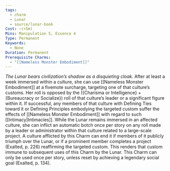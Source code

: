 ```yaml
---
tags:
  - charm
  - Lunar
  - source/lunar-book
Cost: —(+5m)
Mins: Manipulation 5, Essence 4
Type: Permanent
Keywords:
  - None
Duration: Permanent
Prerequisite Charms:
  - "[[Nameless Monster Embodiment]]"
---
```

*The Lunar bears civilization’s shadow as a disquieting cloak.*
After at least a week immersed within a culture, she can use [[Nameless Monster Embodiment]] at a fivemote surcharge, targeting one of that culture’s customs. Her roll is opposed by the ({Charisma or Intelligence} + {Bureaucracy or Socialize}) roll of that culture’s leader or a significant figure within it. If successful, any members of that culture with Defining Ties toward it or Defining Principles embodying the targeted custom suffer the effects of [[Nameless Monster Embodiment]] with regard to such [[Intimacy|Intimacies]]. While the Lunar remains immersed in an affected culture, she can inflict an automatic botch once per story on any roll made by a leader or administrator within that culture related to a large-scale project. A culture afflicted by this Charm can end it if members of it publicly triumph over the Lunar, or if a prominent member completes a project (Exalted, p. 226) reaffirming the targeted custom. This renders that custom immune to subsequent uses of this Charm by the Lunar. This Charm can only be used once per story, unless reset by achieving a legendary social goal (Exalted, p. 134).